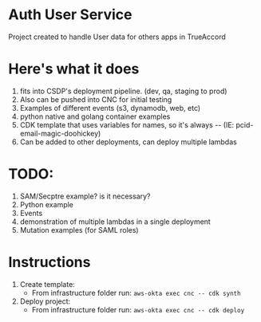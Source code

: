 # Auth User Service
Project created to handle User data for others apps in TrueAccord

# Here's what it does
1. fits into CSDP's deployment pipeline. (dev, qa, staging to prod)
2. Also can be pushed into CNC for initial testing
3. Examples of different events (s3, dynamodb, web, etc)
4. python native and golang container examples
5. CDK template that uses variables for names, so it's always <env>-<application>-<thing> (IE: pcid-email-magic-doohickey)
6. Can be added to other deployments, can deploy multiple lambdas

  
# TODO: 
1. SAM/Secptre example? is it necessary?
2. Python example
3. Events
4. demonstration of multiple lambdas in a single deployment
5. Mutation examples (for SAML roles)

# Instructions
1. Create template:
    - From infrastructure folder run: ```aws-okta exec cnc -- cdk synth ```
2. Deploy project:
    - From infrastructure folder run: ```aws-okta exec cnc -- cdk deploy ```
